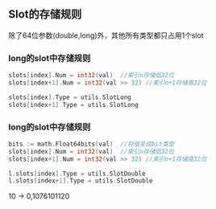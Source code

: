 ## Slot的存储规则

除了64位参数(double,long)外，其他所有类型都只占用1个slot

### long的slot中存储规则

```go
slots[index].Num = int32(val)  //索引n存储低32位
slots[index+1].Num = int32(val >> 32) //索引n+1存储高32位

slots[index].Type = utils.SlotLong
slots[index+1].Type = utils.SlotLong
```

### long的slot中存储规则

```go 
bits := math.Float64bits(val)  //将值变成bit类型
slots[index].Num = int32(val)  //索引n存储低32位
slots[index+1].Num = int32(val >> 32) //索引n+1存储高32位

l.slots[index].Type = utils.SlotDouble
l.slots[index+1].Type = utils.SlotDouble
```

10 -> 0,1076101120
